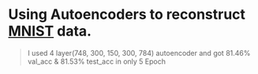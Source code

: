 # Using Autoencoders to reconstruct [MNIST](https://www.kaggle.com/c/digit-recognizer/data) data.


> I used 4 layer(748, 300, 150, 300, 784) autoencoder and got 81.46% val_acc & 81.53% test_acc in only 5 Epoch
